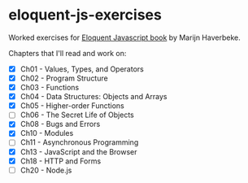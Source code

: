 # eloquent-js-exercises

Worked exercises for [Eloquent Javascript book](https://eloquentjavascript.net/) by Marijn Haverbeke.

Chapters that I'll read and work on:

-   [x] Ch01 - Values, Types, and Operators
-   [x] Ch02 - Program Structure
-   [x] Ch03 - Functions
-   [x] Ch04 - Data Structures: Objects and Arrays
-   [x] Ch05 - Higher-order Functions
-   [ ] Ch06 - The Secret Life of Objects
-   [x] Ch08 - Bugs and Errors
-   [x] Ch10 - Modules
-   [ ] Ch11 - Asynchronous Programming
-   [x] Ch13 - JavaScript and the Browser
-   [x] Ch18 - HTTP and Forms
-   [ ] Ch20 - Node.js